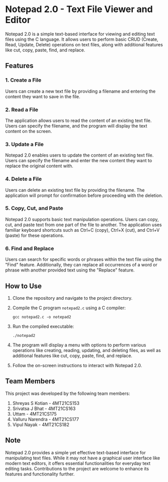 # Notepad 2.0 - Text File Viewer and Editor

Notepad 2.0 is a simple text-based interface for viewing and editing text files using the C language. It allows users to perform basic CRUD (Create, Read, Update, Delete) operations on text files, along with additional features like cut, copy, paste, find, and replace.

## Features

### 1. Create a File

Users can create a new text file by providing a filename and entering the content they want to save in the file.

### 2. Read a File

The application allows users to read the content of an existing text file. Users can specify the filename, and the program will display the text content on the screen.

### 3. Update a File

Notepad 2.0 enables users to update the content of an existing text file. Users can specify the filename and enter the new content they want to replace the original content with.

### 4. Delete a File

Users can delete an existing text file by providing the filename. The application will prompt for confirmation before proceeding with the deletion.

### 5. Copy, Cut, and Paste

Notepad 2.0 supports basic text manipulation operations. Users can copy, cut, and paste text from one part of the file to another. The application uses familiar keyboard shortcuts such as Ctrl+C (copy), Ctrl+X (cut), and Ctrl+V (paste) for these operations.

### 6. Find and Replace

Users can search for specific words or phrases within the text file using the "Find" feature. Additionally, they can replace all occurrences of a word or phrase with another provided text using the "Replace" feature.

## How to Use

1. Clone the repository and navigate to the project directory.

2. Compile the C program `notepad2.c` using a C compiler:

   ```
   gcc notepad2.c -o notepad2
   ```

3. Run the compiled executable:

   ```
   ./notepad2
   ```

4. The program will display a menu with options to perform various operations like creating, reading, updating, and deleting files, as well as additional features like cut, copy, paste, find, and replace.

5. Follow the on-screen instructions to interact with Notepad 2.0.

## Team Members

This project was developed by the following team members:

1. Shreyas S Kotian - 4MT21CS153
2. Srivatsa J Bhat - 4MT21CS163
3. Uttam - 4MT21CS175
4. Valluru Narendra - 4MT21CS177
5. Vipul Nayak - 4MT21CS182

## Note

Notepad 2.0 provides a simple yet effective text-based interface for manipulating text files. While it may not have a graphical user interface like modern text editors, it offers essential functionalities for everyday text editing tasks. Contributions to the project are welcome to enhance its features and functionality further.
